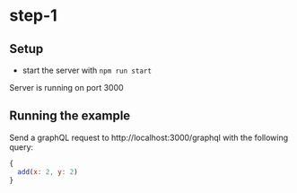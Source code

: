 # step-1

## Setup

- start the server with `npm run start`

Server is running on port 3000

## Running the example

Send a graphQL request to http://localhost:3000/graphql with the following query:

```js
{ 
  add(x: 2, y: 2)
}
```
